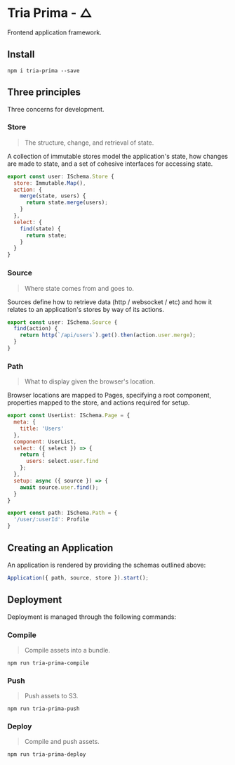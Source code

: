 # Tria Prima - △

Frontend application framework.

## Install

    npm i tria-prima --save

## Three principles

Three concerns for development.

### Store

> The structure, change, and retrieval of state.

A collection of immutable stores model the application's state, how changes are 
made to state, and a set of cohesive interfaces for accessing state.

```javascript
export const user: ISchema.Store {
  store: Immutable.Map(),
  action: {
    merge(state, users) {
      return state.merge(users);
    }
  },
  select: {
    find(state) {
      return state;
    }
  }
}
```

### Source

> Where state comes from and goes to.

Sources define how to retrieve data (http / websocket / etc) and how it relates 
to an application's stores by way of its actions.

```javascript
export const user: ISchema.Source {
  find(action) {
    return http(`/api/users`).get().then(action.user.merge);
  }
}
```

### Path

> What to display given the browser's location.

Browser locations are mapped to Pages, specifying a root component, 
properties mapped to the store, and actions required for setup.

```javascript
export const UserList: ISchema.Page = {
  meta: {
    title: 'Users'
  },
  component: UserList,
  select: ({ select }) => {
    return {
      users: select.user.find
    };
  },
  setup: async ({ source }) => {
    await source.user.find();
  }
}

export const path: ISchema.Path = {
  '/user/:userId': Profile
}
```

## Creating an Application

An application is rendered by providing the schemas outlined above:

```javascript
Application({ path, source, store }).start();
```

## Deployment

Deployment is managed through the following commands:

### Compile

> Compile assets into a bundle.

    npm run tria-prima-compile

### Push

> Push assets to S3.

    npm run tria-prima-push

### Deploy

> Compile and push assets.

    npm run tria-prima-deploy
